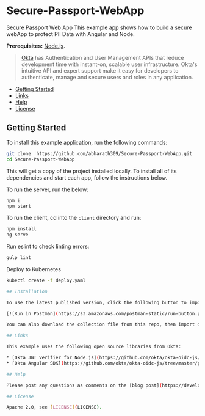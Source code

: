 # Secure-Passport-WebApp
Secure Passport Web App
This example app shows how to build a secure webApp to protect PII Data with Angular and Node.

**Prerequisites:** [Node.js](https://nodejs.org/).

> [Okta](https://developer.okta.com/) has Authentication and User Management APIs that reduce development time with instant-on, scalable user infrastructure. Okta's intuitive API and expert support make it easy for developers to authenticate, manage and secure users and roles in any application.

* [Getting Started](#getting-started)
* [Links](#links)
* [Help](#help)
* [License](#license)

## Getting Started

To install this example application, run the following commands:

```bash
git clone  https://github.com/abharath309/Secure-Passport-WebApp.git
cd Secure-Passport-WebApp
```

This will get a copy of the project installed locally. To install all of its dependencies and start each app, follow the instructions below.

To run the server, run the below:
 
```bash
npm i
npm start
```

To run the client, cd into the `client` directory and run:
 
```bash
npm install 
ng serve
```

Run eslint to check linting errors:
```bash
gulp lint
```

Deploy to Kubernetes
```bash
kubectl create -f deploy.yaml

## Installation

To use the latest published version, click the following button to import the SparkPost API as a collection:

[![Run in Postman](https://s3.amazonaws.com/postman-static/run-button.png)](https://www.getpostman.com/collections/795e64bfc59a049adb96)

You can also download the collection file from this repo, then import directly into Postman.

## Links

This example uses the following open source libraries from Okta:

* [Okta JWT Verifier for Node.js](https://github.com/okta/okta-oidc-js/tree/master/packages/jwt-verifier)
* [Okta Angular SDK](https://github.com/okta/okta-oidc-js/tree/master/packages/okta-angular)

## Help

Please post any questions as comments on the [blog post](https://developer.okta.com/blog/2018/10/30/basic-crud-angular-and-node), or visit our [Okta Developer Forums](https://devforum.okta.com/). You can also email developers@okta.com if would like to create a support ticket.

## License

Apache 2.0, see [LICENSE](LICENSE).
